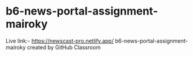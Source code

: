 # b6-news-portal-assignment-mairoky
Live link:- https://newscast-pro.netlify.app/
b6-news-portal-assignment-mairoky created by GitHub Classroom
